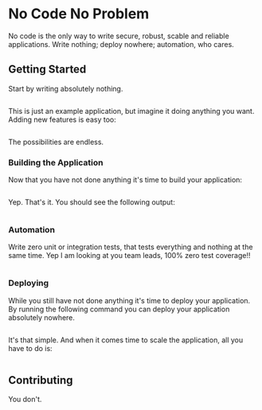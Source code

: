 # No Code No Problem

No code is the only way to write secure, robust, scable and reliable applications. Write nothing; deploy nowhere; automation, who cares.

## Getting Started

Start by writing absolutely nothing.

```

```
This is just an example application, but imagine it doing anything you want. Adding new features is easy too:

```

```

The possibilities are endless.

### Building the Application

Now that you have not done anything it's time to build your application:

```

```

Yep. That's it. You should see the following output:

```

```
### Automation

Write zero unit or integration tests, that tests everything and nothing at the same time. Yep I am looking at you team leads, 100% zero test coverage!!

```

```

### Deploying

While you still have not done anything it's time to deploy your application. By running the following command you can deploy your application absolutely nowhere.

```

```

It's that simple. And when it comes time to scale the application, all you have to do is:

```

```

## Contributing

You don't.
